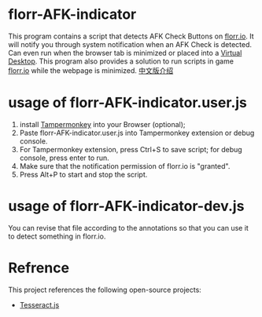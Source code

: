 # florr-AFK-indicator
This program contains a script that detects AFK Check Buttons on [florr.io](https://florr.io). It will notify you through system notification when an AFK Check is detected. Can even run when the browser tab is minimized or placed into a [Virtual Desktop](https://learn.microsoft.com/en-us/archive/blogs/uspartner_ts2team/windows-virtual-desktop).
This program also provides a solution to run scripts in game [florr.io](https://florr.io) while the webpage is minimized.
[中文版介绍](README-zh_CN.md)

# usage of florr-AFK-indicator.user.js
1. install [Tampermonkey](https://www.tampermonkey.net/) into your Browser (optional);
2. Paste florr-AFK-indicator.user.js into Tampermonkey extension or debug console.
3. For Tampermonkey extension, press Ctrl+S to save script; for debug console, press enter to run.
4. Make sure that the notification permission of florr.io is "granted".
5. Press Alt+P to start and stop the script.

# usage of florr-AFK-indicator-dev.js
You can revise that file according to the annotations so that you can use it to detect something in florr.io.

# Refrence
This project references the following open-source projects:
- [Tesseract.js](https://github.com/naptha/tesseract.js)
